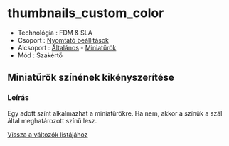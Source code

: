 # thumbnails\_custom\_color

* Technológia : FDM & SLA
* Csoport :  [Nyomtató beállítások](../../../konfig/printer_settings)
* Alcsoport : [Általános](../../../konfig/printer_settings#általános) - [Miniatűrök](../../../konfig/printer_settings#miniatűrök)
* Mód : Szakértő

## Miniatűrök színének kikényszerítése

### Leírás

Egy adott színt alkalmazhat a miniatűrökre. Ha nem, akkor a színük a szál által meghatározott színű lesz.

[Vissza a változók listájához](../../variable_list)

